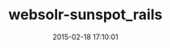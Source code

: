 ---
layout: post
title:  "websolr-sunspot_rails"
repo:   "onemorecloud/websolr-sunspot_rails"
date:   2015-02-18 17:10:01
gemurl: http://github.com/onemorecloud/websolr-sunspot_rails
---